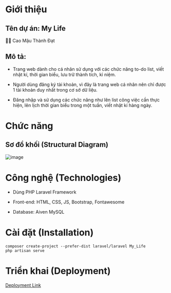 # Giới thiệu

## Tên dự án: My Life 

👨‍💻 Cao Mậu Thành Đạt

## Mô tả:

- Trang web dành cho cá nhân sử dụng với các chức năng to-do list, viết nhật kí, thời gian biểu, lưu trữ thành tích, kỉ niệm.

- Người dùng đăng ký tài khoản, vì đây là trang web cá nhân nên chỉ được 1 tài khoản duy nhất trong cơ sở dữ liệu.

- Đăng nhập và sử dụng các chức năng như lên list công việc cần thực hiện, lên lịch thời gian biểu trong một tuần, viết nhật kí hàng ngày.

# Chức năng

## Sơ đồ khối (Structural Diagram)

![image](https://github.com/user-attachments/assets/08ee0b6f-a547-427c-9dcf-2724e157bd48)


# Công nghệ (Technologies)

- Dùng PHP Laravel Framework

- Front-end: HTML, CSS, JS, Bootstrap, Fontawesome

- Database: Aiven MySQL

# Cài đặt (Installation)
```
composer create-project --prefer-dist laravel/laravel My_Life
php artisan serve
```

# Triển khai (Deployment)

[Deployment Link](https://crispy-robot-x5wrp464vqw3vx96-8000.app.github.dev/)



